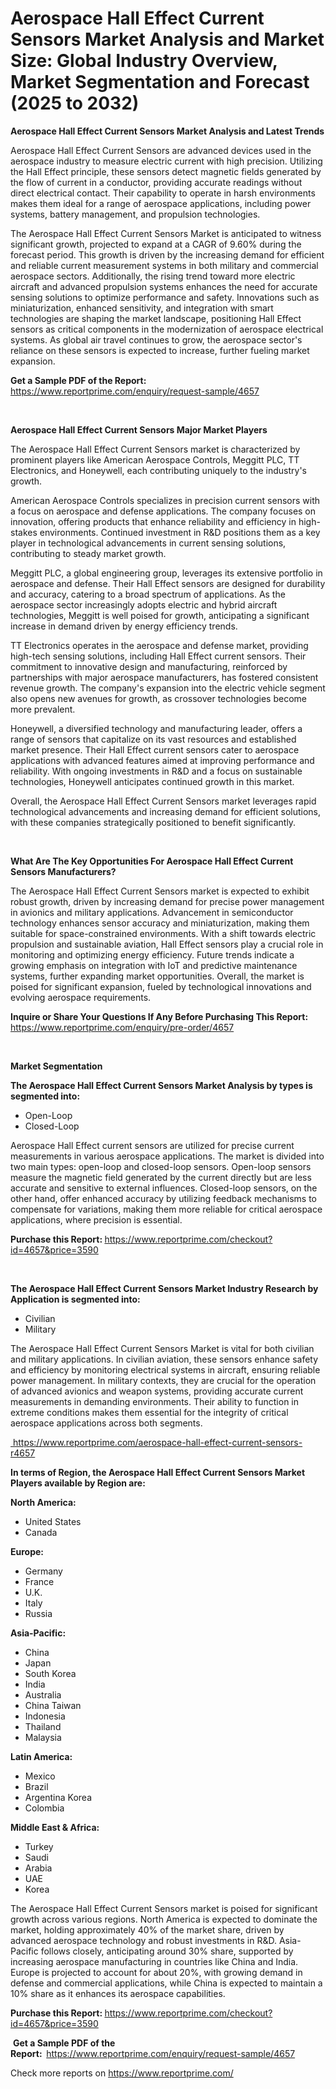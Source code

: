 <p><h1>Aerospace Hall Effect Current Sensors Market Analysis and Market Size: Global Industry Overview, Market Segmentation and Forecast (2025 to 2032)</h1></p><p><strong>Aerospace Hall Effect Current Sensors Market Analysis and Latest Trends</strong></p>
<p><p>Aerospace Hall Effect Current Sensors are advanced devices used in the aerospace industry to measure electric current with high precision. Utilizing the Hall Effect principle, these sensors detect magnetic fields generated by the flow of current in a conductor, providing accurate readings without direct electrical contact. Their capability to operate in harsh environments makes them ideal for a range of aerospace applications, including power systems, battery management, and propulsion technologies.</p><p>The Aerospace Hall Effect Current Sensors Market is anticipated to witness significant growth, projected to expand at a CAGR of 9.60% during the forecast period. This growth is driven by the increasing demand for efficient and reliable current measurement systems in both military and commercial aerospace sectors. Additionally, the rising trend toward more electric aircraft and advanced propulsion systems enhances the need for accurate sensing solutions to optimize performance and safety. Innovations such as miniaturization, enhanced sensitivity, and integration with smart technologies are shaping the market landscape, positioning Hall Effect sensors as critical components in the modernization of aerospace electrical systems. As global air travel continues to grow, the aerospace sector's reliance on these sensors is expected to increase, further fueling market expansion.</p></p>
<p><strong>Get a Sample PDF of the Report:&nbsp;</strong> <a href="https://www.reportprime.com/enquiry/request-sample/4657?utm_campaign=3222&utm_medium=2&utm_source=Github&utm_content=ia&utm_term=19032025&utm_id=aerospace-hall-effect-current-sensors">https://www.reportprime.com/enquiry/request-sample/4657</a></p>
<p>&nbsp;</p>
<p><strong>Aerospace Hall Effect Current Sensors Major Market Players</strong></p>
<p><p>The Aerospace Hall Effect Current Sensors market is characterized by prominent players like American Aerospace Controls, Meggitt PLC, TT Electronics, and Honeywell, each contributing uniquely to the industry's growth.</p><p>American Aerospace Controls specializes in precision current sensors with a focus on aerospace and defense applications. The company focuses on innovation, offering products that enhance reliability and efficiency in high-stakes environments. Continued investment in R&D positions them as a key player in technological advancements in current sensing solutions, contributing to steady market growth.</p><p>Meggitt PLC, a global engineering group, leverages its extensive portfolio in aerospace and defense. Their Hall Effect sensors are designed for durability and accuracy, catering to a broad spectrum of applications. As the aerospace sector increasingly adopts electric and hybrid aircraft technologies, Meggitt is well poised for growth, anticipating a significant increase in demand driven by energy efficiency trends.</p><p>TT Electronics operates in the aerospace and defense market, providing high-tech sensing solutions, including Hall Effect current sensors. Their commitment to innovative design and manufacturing, reinforced by partnerships with major aerospace manufacturers, has fostered consistent revenue growth. The company's expansion into the electric vehicle segment also opens new avenues for growth, as crossover technologies become more prevalent.</p><p>Honeywell, a diversified technology and manufacturing leader, offers a range of sensors that capitalize on its vast resources and established market presence. Their Hall Effect current sensors cater to aerospace applications with advanced features aimed at improving performance and reliability. With ongoing investments in R&D and a focus on sustainable technologies, Honeywell anticipates continued growth in this market.</p><p>Overall, the Aerospace Hall Effect Current Sensors market leverages rapid technological advancements and increasing demand for efficient solutions, with these companies strategically positioned to benefit significantly.</p></p>
<p>&nbsp;</p>
<p><strong>What Are The Key Opportunities For Aerospace Hall Effect Current Sensors Manufacturers?</strong></p>
<p><p>The Aerospace Hall Effect Current Sensors market is expected to exhibit robust growth, driven by increasing demand for precise power management in avionics and military applications. Advancement in semiconductor technology enhances sensor accuracy and miniaturization, making them suitable for space-constrained environments. With a shift towards electric propulsion and sustainable aviation, Hall Effect sensors play a crucial role in monitoring and optimizing energy efficiency. Future trends indicate a growing emphasis on integration with IoT and predictive maintenance systems, further expanding market opportunities. Overall, the market is poised for significant expansion, fueled by technological innovations and evolving aerospace requirements.</p></p>
<p><strong>Inquire or Share Your Questions If Any Before Purchasing This Report:</strong> <a href="https://www.reportprime.com/enquiry/pre-order/4657?utm_campaign=3222&utm_medium=2&utm_source=Github&utm_content=ia&utm_term=19032025&utm_id=aerospace-hall-effect-current-sensors">https://www.reportprime.com/enquiry/pre-order/4657</a></p>
<p>&nbsp;</p>
<p><strong>Market Segmentation</strong></p>
<p><strong>The Aerospace Hall Effect Current Sensors Market Analysis by types is segmented into:</strong></p>
<p><ul><li>Open-Loop</li><li>Closed-Loop</li></ul></p>
<p><p>Aerospace Hall Effect current sensors are utilized for precise current measurements in various aerospace applications. The market is divided into two main types: open-loop and closed-loop sensors. Open-loop sensors measure the magnetic field generated by the current directly but are less accurate and sensitive to external influences. Closed-loop sensors, on the other hand, offer enhanced accuracy by utilizing feedback mechanisms to compensate for variations, making them more reliable for critical aerospace applications, where precision is essential.</p></p>
<p><strong>Purchase this Report:&nbsp;</strong><a href="https://www.reportprime.com/checkout?id=4657&price=3590&utm_campaign=3222&utm_medium=2&utm_source=Github&utm_content=ia&utm_term=19032025&utm_id=aerospace-hall-effect-current-sensors">https://www.reportprime.com/checkout?id=4657&price=3590</a></p>
<p>&nbsp;</p>
<p><strong>The Aerospace Hall Effect Current Sensors Market Industry Research by Application is segmented into:</strong></p>
<p><ul><li>Civilian</li><li>Military</li></ul></p>
<p><p>The Aerospace Hall Effect Current Sensors Market is vital for both civilian and military applications. In civilian aviation, these sensors enhance safety and efficiency by monitoring electrical systems in aircraft, ensuring reliable power management. In military contexts, they are crucial for the operation of advanced avionics and weapon systems, providing accurate current measurements in demanding environments. Their ability to function in extreme conditions makes them essential for the integrity of critical aerospace applications across both segments.</p></p>
<p><a href="https://www.reportprime.com/aerospace-hall-effect-current-sensors-r4657?utm_campaign=3222&utm_medium=2&utm_source=Github&utm_content=ia&utm_term=19032025&utm_id=aerospace-hall-effect-current-sensors">&nbsp;https://www.reportprime.com/aerospace-hall-effect-current-sensors-r4657</a></p>
<p><strong>In terms of Region, the Aerospace Hall Effect Current Sensors Market Players available by Region are:</strong></p>
<p>
    <p> <strong> North America: </strong>
        <ul>
            <li>United States</li>
            <li>Canada</li>
        </ul>
        </p> 
    <p> <strong> Europe: </strong>
        <ul>
            <li>Germany</li>
            <li>France</li>
            <li>U.K.</li>
            <li>Italy</li>
            <li>Russia</li>
        </ul>
        </p> 
    <p> <strong> Asia-Pacific: </strong>
        <ul>
            <li>China</li>
            <li>Japan</li>
            <li>South Korea</li>
            <li>India</li>
            <li>Australia</li>
            <li>China Taiwan</li>
            <li>Indonesia</li>
            <li>Thailand</li>
            <li>Malaysia</li>
        </ul>
        </p> 
    <p> <strong> Latin America: </strong>
        <ul>
            <li>Mexico</li>
            <li>Brazil</li>
            <li>Argentina Korea</li>
            <li>Colombia</li>
        </ul>
        </p> 
    <p> <strong> Middle East & Africa: </strong>
        <ul>
            <li>Turkey</li>
            <li>Saudi</li>
            <li>Arabia</li>
            <li>UAE</li>
            <li>Korea</li>
        </ul>
    </p>
    </p>
<p><p>The Aerospace Hall Effect Current Sensors market is poised for significant growth across various regions. North America is expected to dominate the market, holding approximately 40% of the market share, driven by advanced aerospace technology and robust investments in R&D. Asia-Pacific follows closely, anticipating around 30% share, supported by increasing aerospace manufacturing in countries like China and India. Europe is projected to account for about 20%, with growing demand in defense and commercial applications, while China is expected to maintain a 10% share as it enhances its aerospace capabilities.</p></p>
<p><strong>Purchase this Report: </strong><a href="https://www.reportprime.com/checkout?id=4657&price=3590&utm_campaign=3222&utm_medium=2&utm_source=Github&utm_content=ia&utm_term=19032025&utm_id=aerospace-hall-effect-current-sensors">https://www.reportprime.com/checkout?id=4657&price=3590</a></p>
<p>&nbsp;<strong>Get a Sample PDF of the Report:&nbsp;&nbsp;</strong><a href="https://www.reportprime.com/enquiry/request-sample/4657?utm_campaign=3222&utm_medium=2&utm_source=Github&utm_content=ia&utm_term=19032025&utm_id=aerospace-hall-effect-current-sensors">https://www.reportprime.com/enquiry/request-sample/4657</a></p>
<p><strong></strong></p>
<p>Check more reports on <a href="https://www.reportprime.com/?utm_campaign=3222&utm_medium=2&utm_source=Github&utm_content=ia&utm_term=19032025&utm_id=aerospace-hall-effect-current-sensors">https://www.reportprime.com/</a></p>